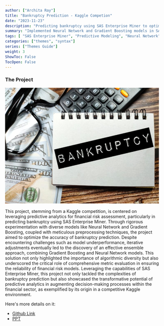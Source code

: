 ```yaml
---
author: ["Archita Ray"]
title: "Bankruptcy Prediction - Kaggle Competion"
date: "2023-11-23"
description: "Predicting bankruptcy using SAS Enterprise Miner to optimize financial risk assessment"
summary: "Implemented Neural Network and Gradient Boosting models in SAS Enterprise Miner for bankruptcy prediction, utilizing preprocessing techniques and model comparisons"
tags: [ "SAS Enterprise Miner", "Predictive Modeling", "Neural Network", "Gradient Boosting", "Data Preprocessing", "Model Comparison"]
categories: ["themes", "syntax"]
series: ["Themes Guide"]
weight: 3
ShowToc: False
TocOpen: False
---
```


### The Project

![Data Mine](https://raw.githubusercontent.com/archita612/Portfolio/main/MyFreshWebsite/assets/images/Bankruptcy.jpg)


This project, stemming from a Kaggle competition, is centered on leveraging predictive analytics for financial risk assessment, particularly in predicting bankruptcy using SAS Enterprise Miner. Through rigorous experimentation with diverse models like Neural Network and Gradient Boosting, coupled with meticulous preprocessing techniques, the project aimed to optimize the accuracy of bankruptcy prediction. Despite encountering challenges such as model underperformance, iterative adjustments eventually led to the discovery of an effective ensemble approach, combining Gradient Boosting and Neural Network models. This solution not only highlighted the importance of algorithmic diversity but also underscored the critical role of comprehensive metric evaluation in ensuring the reliability of financial risk models. Leveraging the capabilities of SAS Enterprise Miner, this project not only tackled the complexities of bankruptcy prediction but also showcased the transformative potential of predictive analytics in augmenting decision-making processes within the financial sector, as exemplified by its origin in a competitive Kaggle environment.


Here's more details on it:
- [Github Link](https://github.com/archita612/Bankruptcy_Prediction)
- [PPT](https://github.com/archita612/Bankruptcy_Prediction/blob/main/DM_512MB_Final.pptx)